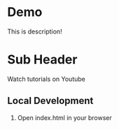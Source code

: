 # Demo

This is description!

# Sub Header

Watch tutorials on Youtube

## Local Development

1. Open index.html in your browser
